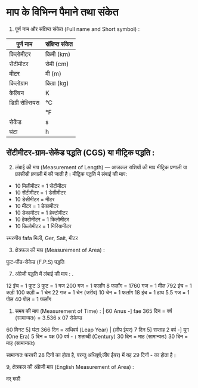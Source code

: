 # माप के विभिन्‍न पैमाने तथा संकेत

1. पूर्ण नाम और संक्षिप्त संकेत (Full name and Short symbol) :

| पुर्ण नाम       | संक्षिप्त संकेत |
| --------------- | --------------- |
| किलोमीटर        | किमी (km)       |
| सेंटीमीटर       | सेमी (cm)       |
| मीटर            | मी (m)          |
| किलोग्राम       | किग्रा (kg)     |
| केल्विन         | K               |
| डिग्री सेल्सियस | ℃               |
|                 | ℉               |
| सेकेंड          | s               |
| घंटा            | h               |

## सेंटीमीटर-ग्राम-सेकेंड पद्धति (CGS) या मीट्रिक पद्धति :

2. लंबाई की माप (Measurement of Length) — आजकल राशियों की माप मीट्रिक प्रणाली या फ्रांसीसी प्रणाली में की जाती है। मीट्रिक पद्धति में लंबाई की माप:

- 10 मिलीमीटर = 1 सेंटीमीटर
- 10 सेंटीमीटर = 1 डेसीमीटर
- 10 डेसीमीटर = मीटर
- 10 मीटर = 1 डेकामीटर
- 10 डेकामीटर = 1 हेक्टोमीटर
- 10 हेक्टोमीटर = 1 किलोमीटर
- 10 किलोमीटर = 1 मिरियामीटर

स्मरणीय fafa
मिली, Ger, Sait, मीटर

3. क्षेत्रफल की माप (Measurement of Area) :

फुट-पौंड-सेकेड (F.P.S) पद्धति

7. अंग्रेजी पद्धति में लंबाई की माप : .

12 इंच = 1 फुट
3 फुट = 1 गज
200 गज = 1 फर्लांग
8 फर्लांग = 1760 गज = 1 मील
792 इंच = 1 कड़ी
100 कड़ी = 1 चेन
22 गज = 1 चेन (जरीब)
10 चेन = 1 फर्लांग
18 इंच = 1 हाथ
5.5 गज = 1 पोल
40 पोल = 1 फर्लांग

1. समय की माप (Measurement of Time) : |
   60 Anus -] fae
   365 दिन = वर्ष (सामान्यतः)
   = 3.536 x 07 सेकेण्ड

60 मिनट 5] घंटा
366 दिन = अधिवर्ष (Leap Year) | (लीप ईयर)
7 दिन 5] सप्ताह
2 वर्ष -] युग (One Era)
5 दिन = पक्ष
00 वर्ष -। शताब्दी (Century)
30 दिन = माह (सामान्यतः)
30 दिन = माह (सामान्यतः)

सामान्यतः फरवरी 28 दिनों का होता है, परन्तु अधिवृ्‌र्ष;लीप ईयर) में यह 29 दिनों - का होता है।

9, क्षेत्रफल की अंग्रेजी माप (English Measurement of Area) :

वर् गफी
